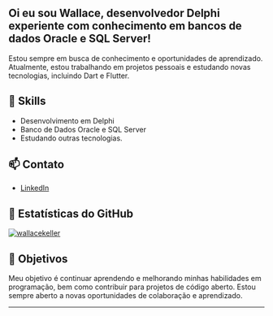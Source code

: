## Oi eu sou Wallace, desenvolvedor Delphi experiente com conhecimento em bancos de dados Oracle e SQL Server!

Estou sempre em busca de conhecimento e oportunidades de aprendizado. Atualmente, estou trabalhando em projetos pessoais e estudando novas tecnologias, incluindo Dart e Flutter.

## 🚀 Skills

- Desenvolvimento em Delphi
- Banco de Dados Oracle e SQL Server
- Estudando outras tecnologias.

## 📫 Contato

- [LinkedIn](https://www.linkedin.com/in/wallace-keller-couto/)

## 👀 Estatísticas do GitHub

[![wallacekeller](https://github-readme-stats.vercel.app/api?username=wallacekeller&show_icons=true&count_private=true&theme=radical)](https://github.com/wallacekeller)


## 🎯 Objetivos

Meu objetivo é continuar aprendendo e melhorando minhas habilidades em programação, bem como contribuir para projetos de código aberto. Estou sempre aberto a novas oportunidades de colaboração e aprendizado.

---
